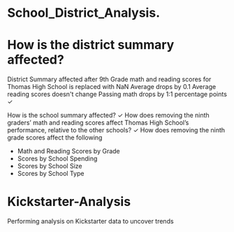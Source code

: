 # School_District_Analysis.

# How is the district summary affected?
District Summary affected after 9th Grade math and reading scores for Thomas High School is replaced with NaN
  Average drops by 0.1 
  Average reading scores doesn't change
  Passing math drops by 1:1 percentage points
✓ 

How is the school summary affected?
✓ How does removing the ninth graders’ math and reading scores affect Thomas High School’s performance, relative to the other schools?
✓ How does removing the ninth grade scores affect the following
- Math and Reading Scores by Grade
- Scores by School Spending
- Scores by School Size
- Scores by School Type
# Kickstarter-Analysis
Performing analysis on Kickstarter data to uncover trends
